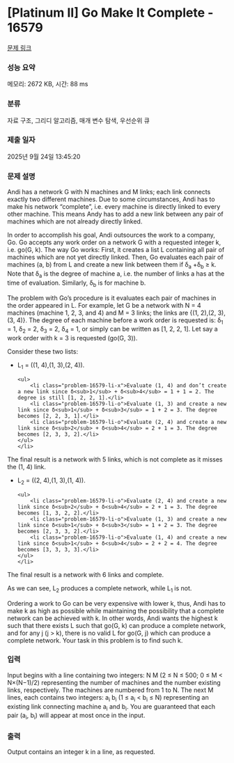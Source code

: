 # [Platinum II] Go Make It Complete - 16579 

[문제 링크](https://www.acmicpc.net/problem/16579) 

### 성능 요약

메모리: 2672 KB, 시간: 88 ms

### 분류

자료 구조, 그리디 알고리즘, 매개 변수 탐색, 우선순위 큐

### 제출 일자

2025년 9월 24일 13:45:20

### 문제 설명

<p>Andi has a network G with N machines and M links; each link connects exactly two different machines. Due to some circumstances, Andi has to make his network “complete”, i.e. every machine is directly linked to every other machine. This means Andy has to add a new link between any pair of machines which are not already directly linked.</p>

<p>In order to accomplish his goal, Andi outsources the work to a company, Go. Go accepts any work order on a network G with a requested integer k, i.e. go(G, k). The way Go works: First, it creates a list L containing all pair of machines which are not yet directly linked. Then, Go evaluates each pair of machines (a, b) from L and create a new link between them if δ<sub>a</sub> +δ<sub>b</sub> ≥ k. Note that δ<sub>a</sub> is the degree of machine a, i.e. the number of links a has at the time of evaluation. Similarly, δ<sub>b</sub> is for machine b.</p>

<p>The problem with Go’s procedure is it evaluates each pair of machines in the order appeared in L. For example, let G be a network with N = 4 machines (machine 1, 2, 3, and 4) and M = 3 links; the links are {(1, 2),(2, 3),(3, 4)}. The degree of each machine before a work order is requested is: δ<sub>1</sub> = 1, δ<sub>2</sub> = 2, δ<sub>3</sub> = 2, δ<sub>4</sub> = 1, or simply can be written as [1, 2, 2, 1]. Let say a work order with k = 3 is requested (go(G, 3)).</p>

<p>Consider these two lists:</p>

<ul>
	<li>L<sub>1</sub> = ((1, 4),(1, 3),(2, 4)).

	<ul>
		<li class="problem-16579-li-x">Evaluate (1, 4) and don’t create a new link since δ<sub>1</sub> + δ<sub>4</sub> = 1 + 1 = 2. The degree is still [1, 2, 2, 1].</li>
		<li class="problem-16579-li-o">Evaluate (1, 3) and create a new link since δ<sub>1</sub> + δ<sub>3</sub> = 1 + 2 = 3. The degree becomes [2, 2, 3, 1].</li>
		<li class="problem-16579-li-o">Evaluate (2, 4) and create a new link since δ<sub>2</sub> + δ<sub>4</sub> = 2 + 1 = 3. The degree becomes [2, 3, 3, 2].</li>
	</ul>
	</li>
</ul>

<p>The final result is a network with 5 links, which is not complete as it misses the (1, 4) link.</p>

<ul>
	<li>L<sub>2</sub> = ((2, 4),(1, 3),(1, 4)).

	<ul>
		<li class="problem-16579-li-o">Evaluate (2, 4) and create a new link since δ<sub>2</sub> + δ<sub>4</sub> = 2 + 1 = 3. The degree becomes [1, 3, 2, 2].</li>
		<li class="problem-16579-li-o">Evaluate (1, 3) and create a new link since δ<sub>1</sub> + δ<sub>3</sub> = 1 + 2 = 3. The degree becomes [2, 3, 3, 2].</li>
		<li class="problem-16579-li-o">Evaluate (1, 4) and create a new link since δ<sub>1</sub> + δ<sub>4</sub> = 2 + 2 = 4. The degree becomes [3, 3, 3, 3].</li>
	</ul>
	</li>
</ul>

<p>The final result is a network with 6 links and complete.</p>

<p>As we can see, L<sub>2</sub> produces a complete network, while L<sub>1</sub> is not.</p>

<p>Ordering a work to Go can be very expensive with lower k, thus, Andi has to make k as high as possible while maintaining the possibility that a complete network can be achieved with k. In other words, Andi wants the highest k such that there exists L such that go(G, k) can produce a complete network, and for any j (j > k), there is no valid L for go(G, j) which can produce a complete network. Your task in this problem is to find such k.</p>

### 입력 

 <p>Input begins with a line containing two integers: N M (2 ≤ N ≤ 500; 0 ≤ M < N×(N−1)/2) representing the number of machines and the number existing links, respectively. The machines are numbered from 1 to N. The next M lines, each contains two integers: a<sub>i</sub> b<sub>i</sub> (1 ≤ a<sub>i</sub> < b<sub>i</sub> ≤ N) representing an existing link connecting machine a<sub>i</sub> and b<sub>i</sub>. You are guaranteed that each pair (a<sub>i</sub>, b<sub>i</sub>) will appear at most once in the input.</p>

### 출력 

 <p>Output contains an integer k in a line, as requested.</p>

